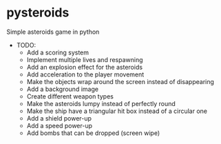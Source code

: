 # pysteroids
Simple asteroids game in python


- TODO:
    - Add a scoring system
    - Implement multiple lives and respawning
    - Add an explosion effect for the asteroids
    - Add acceleration to the player movement
    - Make the objects wrap around the screen instead of disappearing
    - Add a background image
    - Create different weapon types
    - Make the asteroids lumpy instead of perfectly round
    - Make the ship have a triangular hit box instead of a circular one
    - Add a shield power-up
    - Add a speed power-up
    - Add bombs that can be dropped (screen wipe)
